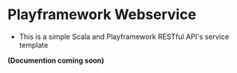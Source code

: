 # Playframework Webservice

- This is a simple Scala and Playframework RESTful API's service template

**(Documention coming soon)**